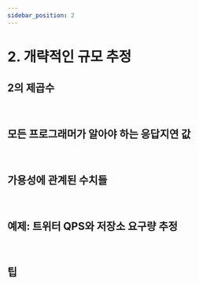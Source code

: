 ```yaml
---
sidebar_position: 2
---
```


# 2. 개략적인 규모 추정

## 2의 제곱수

<br/>

## 모든 프로그래머가 알아야 하는 응답지연 값

<br/>

## 가용성에 관계된 수치들

<br/>

## 예제: 트위터 QPS와 저장소 요구량 추정

<br/>

## 팁
